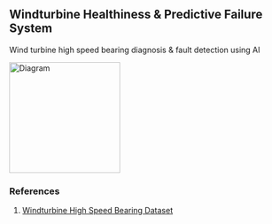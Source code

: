 ## Windturbine Healthiness & Predictive Failure System

Wind turbine high speed bearing diagnosis & fault detection using AI

<!-- ![Predictive Maintenace System for Windturbine](https://raw.githubusercontent.com/bhavikmk/windturbine/refs/heads/main/src/infographic.webp) -->

<img src="[diagram.png](https://raw.githubusercontent.com/bhavikmk/windturbine/refs/heads/main/src/infographic.webp)" alt="Diagram" width="200" height="200">


### References
1. [Windturbine High Speed Bearing Dataset](https://www.kaggle.com/datasets/luishpinto/wind-turbine-high-speed-bearing-prognosis-data)

